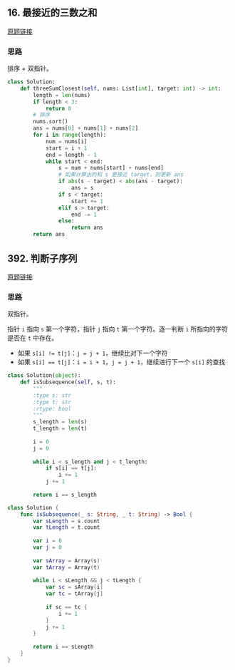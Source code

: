 ## 16. 最接近的三数之和

[原题链接](https://leetcode-cn.com/problems/3sum-closest/)

### 思路

排序 + 双指针。

```python
class Solution:
    def threeSumClosest(self, nums: List[int], target: int) -> int:
        length = len(nums)
        if length < 3:
            return 0
        # 排序
        nums.sort()
        ans = nums[0] + nums[1] + nums[2]
        for i in range(length):
            num = nums[i]
            start = i + 1
            end = length - 1
            while start < end:
                s = num + nums[start] + nums[end]
                # 如果计算出的和 s 更接近 target，则更新 ans
                if abs(s - target) < abs(ans - target):
                    ans = s
                if s < target:
                    start += 1
                elif s > target:
                    end -= 1
                else:
                    return ans
        return ans
```

## 392. 判断子序列

[原题链接](https://leetcode-cn.com/problems/is-subsequence/)

### 思路

双指针。

指针 `i` 指向 `s` 第一个字符，指针 `j` 指向 `t` 第一个字符。逐一判断 `i` 所指向的字符是否在 `t` 中存在。

- 如果 `s[i] != t[j]`：`j = j + 1`，继续比对下一个字符
- 如果 `s[i] == t[j]`：`i = i + 1`，`j = j + 1`，继续进行下一个 `s[i]` 的查找

```python
class Solution(object):
    def isSubsequence(self, s, t):
        """
        :type s: str
        :type t: str
        :rtype: bool
        """
        s_length = len(s)
        t_length = len(t)
        
        i = 0
        j = 0
        
        while i < s_length and j < t_length:
            if s[i] == t[j]:
                i += 1
            j += 1
            
        return i == s_length
```

```swift
class Solution {
    func isSubsequence(_ s: String, _ t: String) -> Bool {
        var sLength = s.count
        var tLength = t.count
        
        var i = 0
        var j = 0
        
        var sArray = Array(s)
        var tArray = Array(t)
        
        while i < sLength && j < tLength {
            var sc = sArray[i]
            var tc = tArray[j]
            
            if sc == tc {
                i += 1
            }
            j += 1
        }
        
        return i == sLength
    }
}
```